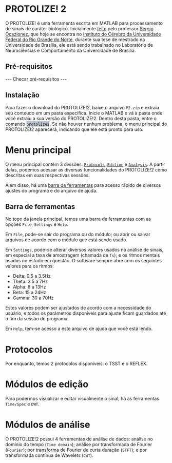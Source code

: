 # PROTOLIZE! 2

O PROTOLIZE! é uma ferramenta escrita em MATLAB para processamento de sinais de caráter biológico. Inicialmente [feito](http://repositorio.unb.br/bitstream/10482/4213/1/2009_SergioAndresCondeOcazionez.pdf) pelo professor [Sergio Ocazionez](http://buscatextual.cnpq.br/buscatextual/visualizacv.do?id=K4245801A8), que hoje se encontra no [Instituto do Cérebro da Universidade Federal do Rio Grande do Norte](http://www.neuro.ufrn.br/incerebro/), durante sua tese de mestrado na Universidade de Brasília, ele está sendo trabalhado no Laboratório de Neurociências e Comportamento da Universidade de Brasília.

Pré-requisitos
--------------

--- Checar pré-requisitos ---

Instalação
----------

Para fazer o download do PROTOLIZE!2, baixe o arquivo `P2.zip` e extraia seu conteudo em um pasta específica. Inicie o MATLAB e vá à pasta onde você extraiu a sua versão do PROTOLIZE!2. Dentro desta pasta, entre o comando <span style="background-color: #BDC3CE">`protolize2`</span>. Se não houver nenhum problema, o menu principal do PROTOLIZE!2 aparecerá, indicando que ele está pronto para uso. 


Menu principal
==============

O menu principal contém 3 divisões: [`Protocols`](#protocols), [`Edition`](#edition) e [`Analysis`](#analysis). A partir delas, podemos acessar as diversas funcionalidades do PROTOLIZE!2 como descritas em suas respectivas sessões. 

Além disso, há uma [barra de ferramentas](#toolbar) para acesso rápido de diversos ajustes do programa e do arquivo de ajuda.

<a name="toolbar"></a>

Barra de ferramentas
--------------------

No topo da janela principal, temos uma barra de ferramentas com as opções `File`, `Settings` e `Help`. 

Em `File`, pode-se sair do programa ou do módulo; ou abrir ou salvar arquivos de acordo com o módulo que está sendo usado.

Em `Settings`, pode-se alterar diversos valores usados na análise de sinais, em especial a taxa de amostragem (chamada de `fs`); e os ritmos mentais usados no estudo em questão. O software sempre abre com os seguintes valores para os ritmos:

+ Delta: 0.5 a 3.5Hz
+ Theta: 3.5 a 7Hz
+ Alpha: 8 a 13Hz
+ Beta: 15 a 24Hz
+ Gamma: 30 a 70Hz

Estes valores podem ser ajustados de acordo com a necessidade do usuário, e todos os parâmetros disponíveis para ajuste ficam guardados até o fim da sessão do programa.

Em `Help`, tem-se acesso a este arquivo de ajuda que você está lendo.


<a name="protocols"></a>

Protocolos
==========

Por enquanto, temos 2 protocolos disponíveis: o TSST e o REFLEX.

<a name="edition"></a>

Módulos de edição
=================

Para podermos visualizar e editar visualmente o sinal, há as ferramentas `Time/Spec` e `DWT`.

<a name="analysis"></a>

Módulos de análise
==================

O PROTOLIZE!2 possui 4 ferramentas de análise de dados: análise no domínio do tempo (`Time domain`); análise por transformada de Fourier (`Fourier`); por transforma de Fourier de curta duração (`STFT`); e por transformada contínua de Wavelets (`CWT`).